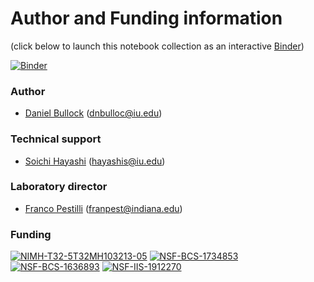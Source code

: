 # Author and Funding information

(click below to launch this notebook collection as an interactive [Binder](https://mybinder.org/))

[![Binder](https://mybinder.org/badge_logo.svg)](https://mybinder.org/v2/gh/DanNBullock/WiMSE/master)

### Author
- [Daniel Bullock](https://github.com/DanNBullock) (dnbulloc@iu.edu)

### Technical support
- [Soichi Hayashi](https://github.com/soichih) (hayashis@iu.edu)

### Laboratory  director
- [Franco Pestilli](https://github.com/francopestilli) (franpest@indiana.edu)

### Funding 
[![NIMH-T32-5T32MH103213-05](https://img.shields.io/badge/NIMH_T32-5T32MH103213--05-blue.svg)](https://projectreporter.nih.gov/project_info_description.cfm?aid=9725739)
[![NSF-BCS-1734853](https://img.shields.io/badge/NSF_BCS-1734853-blue.svg)](https://nsf.gov/awardsearch/showAward?AWD_ID=1734853)
[![NSF-BCS-1636893](https://img.shields.io/badge/NSF_BCS-1636893-blue.svg)](https://nsf.gov/awardsearch/showAward?AWD_ID=1636893)
[![NSF-IIS-1912270](https://img.shields.io/badge/NSF_IIS-1912270-blue.svg)](https://nsf.gov/awardsearch/showAward?AWD_ID=1912270)

